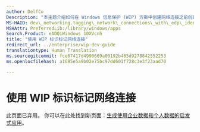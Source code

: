 ```yaml
---
author: DelfCo
Description: "本主题介绍如何在 Windows 信息保护 (WIP) 方案中创建网络连接之前创建受保护的线程上下文。"
MS-HAID: dev\_networking.tagging\_network\_connections\_with\_edp\_identity
MSHAttr: PreferredLib:/library/windows/apps
Search.Product: eADQiWindows 10XVcnh
title: "使用 WIP 标识标记网络连接"
redirect_url: ../enterprise/wip-dev-guide
translationtype: Human Translation
ms.sourcegitcommit: fce67417d4990669a00192b465d9278842552253
ms.openlocfilehash: a1695e5a9b02e75bc97dd601f728c3e3f23aad70

---
```


# 使用 WIP 标识标记网络连接

此页面已弃用。 你可以在此处找到新页面：[生成使用企业数据和个人数据的启发式应用](../enterprise/wip-dev-guide.md)。



<!--HONumber=Aug16_HO3-->


